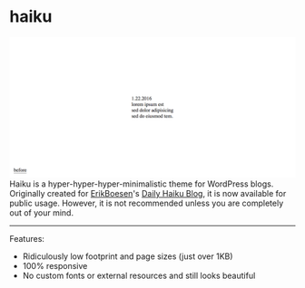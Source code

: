 # haiku
![Haiku Screenshot](screenshot.png)
Haiku is a hyper-hyper-hyper-minimalistic theme for WordPress blogs. Originally created for [ErikBoesen](https://github.com/ErikBoesen)'s [Daily Haiku Blog](http://erikboesen.com/haiku), it is now available for public usage. However, it is not recommended unless you are completely out of your mind.

---

Features:
* Ridiculously low footprint and page sizes (just over 1KB)
* 100% responsive
* No custom fonts or external resources and still looks beautiful